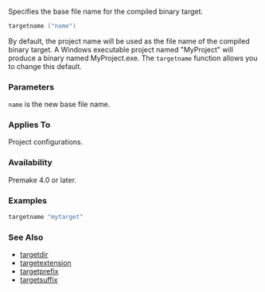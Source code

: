 Specifies the base file name for the compiled binary target.

```lua
targetname ("name")
```

By default, the project name will be used as the file name of the compiled binary target. A Windows executable project named "MyProject" will produce a binary named MyProject.exe. The `targetname` function allows you to change this default.

### Parameters ###

`name` is the new base file name.

### Applies To ###

Project configurations.

### Availability ###

Premake 4.0 or later.


### Examples ###

```lua
targetname "mytarget"
```

### See Also ###

 * [targetdir](targetdir.md)
 * [targetextension](targetextension.md)
 * [targetprefix](targetprefix.md)
 * [targetsuffix](targetsuffix.md)
